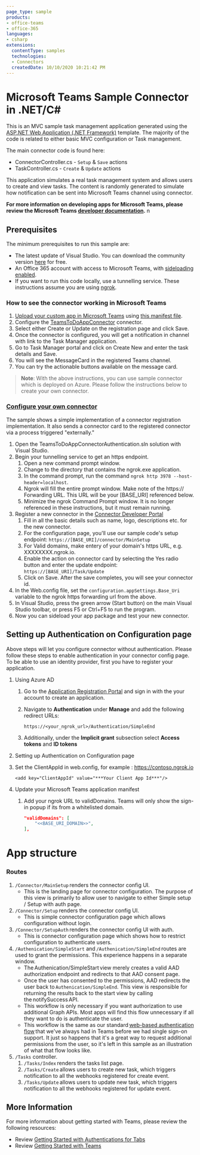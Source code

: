 ```yaml
---
page_type: sample
products:
- office-teams
- office-365
languages:
- csharp
extensions:
  contentType: samples
  technologies:
  - Connectors
  createdDate: 10/10/2020 10:21:42 PM
---
```


# Microsoft Teams Sample Connector in .NET/C#

This is an MVC sample task management application generated using the [ASP.NET Web Application (.NET Framework)](https://docs.microsoft.com/aspnet/mvc/overview/getting-started/introduction/getting-started#creating-your-first-application) template. The majority of the code is related to either basic MVC configuration or Task management.

The main connector code is found here:
* ConnectorController.cs - `Setup` & `Save` actions
* TaskController.cs - `Create` & `Update` actions

This application simulates a real task management system and allows users to create and view tasks. The content is randomly generated to simulate how notification can be sent into Microsoft Teams channel using connector.

**For more information on developing apps for Microsoft Teams, please review the Microsoft Teams [developer documentation](https://docs.microsoft.com/microsoftteams/platform/overview).**
n 
## Prerequisites
The minimum prerequisites to run this sample are:
* The latest update of Visual Studio. You can download the community version [here](http://www.visualstudio.com) for free.
* An Office 365 account with access to Microsoft Teams, with [sideloading enabled](https://msdn.microsoft.com/en-us/microsoft-teams/setup).
* If you want to run this code locally, use a tunnelling service. These instructions assume you are using [ngrok](https://ngrok.com/). 

### How to see the connector working in Microsoft Teams
1) [Upload your custom app in Microsoft Teams](https://docs.microsoft.com/microsoftteams/platform/concepts/apps/apps-upload) using [this manifest file](TeamsToDoAppConnector/TeamsAppPackages/manifest.json).
2) Configure the [TeamsToDoAppConnector](https://docs.microsoft.com/microsoftteams/platform/concepts/connectors#accessing-office-365-connectors-from-microsoft-teams) connector.
3) Select either Create or Update on the registration page and click Save. 
4) Once the connector is configured, you will get a notification in channel with link to the Task Manager application.
5) Go to Task Manager portal and click on Create New and enter the task details and Save.
6) You will see the MessageCard in the registered Teams channel.
7) You can try the actionable buttons available on the message card.

>**Note**: With the above instructions, you can use sample connector which is deployed on Azure. Please follow the instructions below to create your own connector.

### [Configure your own connector](https://docs.microsoft.com/microsoftteams/platform/webhooks-and-connectors/how-to/connectors-creating)
The sample shows a simple implementation of a connector registration implementation. It also sends a connector card to the registered connector via a process triggered "externally."

1. Open the TeamsToDoAppConnectorAuthentication.sln solution with Visual Studio.
1. Begin your tunnelling service to get an https endpoint. 
   1. Open a new command prompt window. 
   1. Change to the directory that contains the ngrok.exe application. 
   1. In the command prompt, run the command `ngrok http 3978 --host-header=localhost`.
   1. Ngrok will fill the entire prompt window. Make note of the https:// Forwarding URL. This URL will be your [BASE_URI] referenced below. 
   1. Minimize the ngrok Command Prompt window. It is no longer referenced in these instructions, but it must remain running.
1. Register a new connector in the [Connector Developer Portal](https://outlook.office.com/connectors/home/login/#/new)
   1. Fill in all the basic details such as name, logo, descriptions etc. for the new connector.
   1. For the configuration page, you'll use our sample code's setup endpoint: `https://[BASE_URI]/connector/MainSetup`
   1. For Valid domains, make entery of your domain's https URL, e.g. XXXXXXXX.ngrok.io.
   1. Enable the action on connector card by selecting the Yes radio button and enter the update endpoint: `https://[BASE_URI]/Task/Update`
   1. Click on Save. After the save completes, you will see your connector id.
1. In the Web.config file, set the `configuration.appSettings.Base_Uri` variable to the ngrok https forwarding url from the above.
1. In Visual Studio, press the green arrow (Start button) on the main Visual Studio toolbar, or press F5 or Ctrl+F5 to run the program. 
1. Now you can sideload your app package and test your new connector.

## Setting up Authentication on Configuration page 

Above steps will let you configure connector without authentication. Please follow these steps to enable authentication in your connector config page.
To be able to use an identity provider, first you have to register your application.

1. Using Azure AD
   1. Go to the [Application Registration Portal](https://aka.ms/appregistrations) and sign in with the your account to create an application.
   1. Navigate to **Authentication** under **Manage** and add the following redirect URLs:

      `https://<your_ngrok_url>/Authentication/SimpleEnd`

   1. Additionally, under the **Implicit grant** subsection select **Access tokens** and **ID tokens**

1. Setting up Authentication on Configuration page 

1. Set the ClientAppId in web.config, for example : https://contoso.ngrok.io

    ```
    <add key="ClientAppId" value="***Your Client App Id***"/>
    ```

1.  Update your Microsoft Teams application manifest

    1. Add your ngrok URL to validDomains. Teams will only show the sign-in popup if its from a whitelisted domain.

        ```json
        "validDomains": [
            "<<BASE_URI_DOMAIN>>",
        ],
        ```

App structure
=============

### Routes
1. `/Connector/MainSetup` renders the connector config UI.
   - This is the landing page for connector configuration. The purpose of this view is primarily to allow user to navigate to either Simple setup / Setup with auth page.
1. `/Connector/Setup` renders the connector config UI.
   - This is simple connector configuration page which allows configuration without login. 
1. `/Connector/SetupAuth` renders the connector config UI with auth.
   - This is connector configuration page which shows how to restrict configuration to authenticate users.
1. `/Authenication/SimpleStart` and `/Authenication/SimpleEnd` routes are used to grant the permissions. This experience happens in a separate window.
    - The Authenication/SimpleStart view merely creates a valid AAD authorization endpoint and redirects to that AAD consent page.
    - Once the user has consented to the permissions, AAD redirects the user back to `Authenication/SimpleEnd`. This view is responsible for returning the results back to the start view by calling the notifySuccess API.
    - This workflow is only necessary if you want authorization to use additional Graph APIs. Most apps will find this flow unnecessary if all they want to do is authenticate the user.
    - This workflow is the same as our standard [web-based authentication flow](https://docs.microsoft.com/en-us/microsoftteams/platform/tabs/how-to/authentication/auth-tab-aad#navigate-to-the-authorization-page-from-your-popup-page) that we've always had in Teams before we had single sign-on support. It just so happens that it's a great way to request additional permissions from the user, so it's left in this sample as an illustration of what that flow looks like.
1. `/Tasks` controller.
     1. `/Tasks/Index` renders the tasks list page.
     1. `/Tasks/Create` allows users to create new task, which triggers notification to all the webhooks registered for create event.
     1. `/Tasks/Update` allows users to update new task, which triggers notification to all the webhooks registered for update event.

## More Information
For more information about getting started with Teams, please review the following resources:
- Review [Getting Started with Authentications for Tabs](https://docs.microsoft.com/en-us/microsoftteams/platform/tabs/how-to/authentication/auth-tab-aad)
- Review [Getting Started with Teams](https://msdn.microsoft.com/en-us/microsoft-teams/setup)


